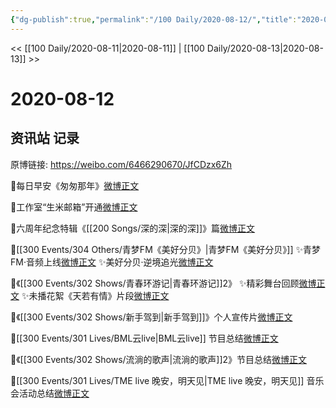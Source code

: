 ```yaml
---
{"dg-publish":true,"permalink":"/100 Daily/2020-08-12/","title":"2020-08-12","created":"2023-04-07T11:39:41.941+08:00","updated":"2023-04-07T12:12:37.875+08:00"}
---
```



<< [[100 Daily/2020-08-11\|2020-08-11]] | [[100 Daily/2020-08-13\|2020-08-13]] >>

# 2020-08-12

## 资讯站 记录

原博链接: https://weibo.com/6466290670/JfCDzx6Zh

💫每日早安《匆匆那年》[微博正文](https://m.weibo.cn/6466290670/4537015070884983)

💫工作室“生米邮箱”开通[微博正文](https://m.weibo.cn/6466290670/4537112127083466)

💫六周年纪念特辑《[[200 Songs/深的深\|深的深]]》篇[微博正文](https://m.weibo.cn/6466290670/4537035279041483)

💫[[300 Events/304 Others/青梦FM《美好分贝》\|青梦FM《美好分贝》]]
✨青梦FM·音频上线[微博正文](https://m.weibo.cn/6466290670/4537109622562379)
✨美好分贝·逆境追光[微博正文](https://m.weibo.cn/6466290670/4537181962508302)

💫《[[300 Events/302 Shows/青春环游记\|青春环游记]]2》
✨精彩舞台回顾[微博正文](https://m.weibo.cn/6466290670/4537039859487874)
✨未播花絮《天若有情》片段[微博正文](https://m.weibo.cn/6466290670/4537100492084097)

💫《[[300 Events/302 Shows/新手驾到\|新手驾到]]》个人宣传片[微博正文](https://m.weibo.cn/6466290670/4537158071492554)

💫[[300 Events/301 Lives/BML云live\|BML云live]] 节目总结[微博正文](https://m.weibo.cn/6466290670/4537207249973759)

💫《[[300 Events/302 Shows/流淌的歌声\|流淌的歌声]]2》节目总结[微博正文](https://m.weibo.cn/6466290670/4537206297593233)

💫[[300 Events/301 Lives/TME live 晚安，明天见\|TME live 晚安，明天见]] 音乐会活动总结[微博正文](https://m.weibo.cn/6466290670/4537211369035876)
